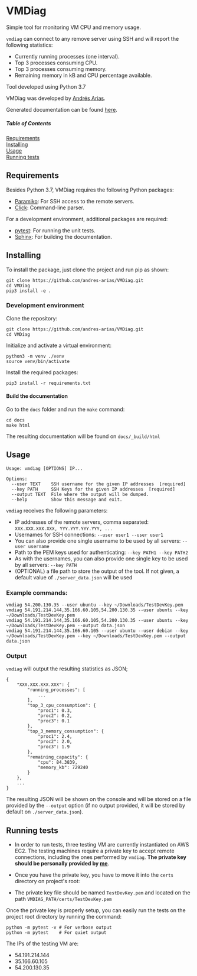 # VMDiag

Simple tool for monitoring VM CPU and memory usage.

`vmdiag` can connect to any remove server using SSH and will report the following
statistics:

* Currently running processes (one interval).
* Top 3 processes consuming CPU.
* Top 3 processes consuming memory.
* Remaining memory in kB and CPU percentage available.

Tool developed using Python 3.7

VMDiag was developed by [Andrés Arias](https://andres-arias.github.io).

Generated documentation can be found [here](https://andres-arias.github.io/VMDiag/).

##### Table of Contents  
[Requirements](#requirements)  
[Installing](#installing)  
[Usage](#usage)  
[Running tests](#tests)  


<a name="requirements"/>

## Requirements

Besides Python 3.7, VMDiag requires the following Python packages:

* [Paramiko](http://www.paramiko.org/): For SSH access to the remote 
servers.
* [Click](https://click.palletsprojects.com): Command-line parser.


For a development environment, additional packages are required:

* [pytest](https://docs.pytest.org): For running the unit tests.
* [Sphinx](https://www.sphinx-doc.org/): For building the documentation.


<a name="installing"/>

## Installing

To install the package, just clone the project and run pip as shown:

```
git clone https://github.com/andres-arias/VMDiag.git
cd VMDiag
pip3 install -e .
```

### Development environment

Clone the repository:

```
git clone https://github.com/andres-arias/VMDiag.git
cd VMDiag
```

Initialize and activate a virtual environment:

```
python3 -m venv ./venv
source venv/bin/activate
```

Install the required packages:

```
pip3 install -r requirements.txt
```

#### Build the documentation

Go to the `docs` folder and run the `make` command:

```
cd docs
make html
```

The resulting documentation will be found on `docs/_build/html`

<a name="usage"/>

## Usage

```
Usage: vmdiag [OPTIONS] IP...

Options:
  --user TEXT    SSH username for the given IP addresses  [required]
  --key PATH     SSH Keys for the given IP addresses  [required]
  --output TEXT  File where the output will be dumped.
  --help         Show this message and exit.
```

`vmdiag` receives the following parameters:

* IP addresses of the remote servers, comma separated: `XXX.XXX.XXX.XXX, YYY.YYY.YYY.YYY, ...`
* Usernames for SSH connections: `--user user1 --user user1`
* You can also provide one single username to be used by all servers: `--user username`
* Path to the PEM keys used for authenticating: `--key PATH1 --key PATH2`
* As with the usernames, you can also provide one single key to be used by all
servers: `--key PATH`
* (OPTIONAL) a file path to store the output of the tool. If not given, a default
value of `./server_data.json` will be used


### Example commands:
```
vmdiag 54.200.130.35 --user ubuntu --key ~/Downloads/TestDevKey.pem
vmdiag 54.191.214.144,35.166.60.105,54.200.130.35 --user ubuntu --key ~/Downloads/TestDevKey.pem
vmdiag 54.191.214.144,35.166.60.105,54.200.130.35 --user ubuntu --key ~/Downloads/TestDevKey.pem --output data.json
vmdiag 54.191.214.144,35.166.60.105 --user ubuntu --user debian --key ~/Downloads/TestDevKey.pem --key ~/Downloads/TestDevKey.pem --output data.json
```

### Output

`vmdiag` will output the resulting statistics as JSON;

```
{
    "XXX.XXX.XXX.XXX": {
        "running_processes": [
            ...
        ],
        "top_3_cpu_consumption": {
            "proc1": 0.3,
            "proc2": 0.2,
            "proc3": 0.1
        },
        "top_3_memory_consumption": {
            "proc1": 2.4,
            "proc2": 2.0,
            "proc3": 1.9
        },
        "remaining_capacity": {
            "cpu": 84.3839,
            "memory_kb": 729240
        }
    },
    ...
}
```

The resulting JSON will be shown on the console and will be stored on a file provided by the 
`--output` option (if no output provided, it will be stored by default on `./server_data.json`).

<a name="tests"/>

## Running tests

* In order to run tests, three testing VM are currently instantiated on AWS EC2. The testing
machines require a private key to accept remote connections, including the ones 
performed by `vmdiag`. **The private key should be personally provided by
[me](https://github.com/andres-arias)**.

* Once you have the private key, you have to move it into the `certs` directory on project's root:

* The private key file should be named `TestDevKey.pem` and located on the path
`VMDIAG_PATH/certs/TestDevKey.pem`


Once the private key is properly setup, you can easily run the tests on the project
root directory by running the command:
```
python -m pytest -v # For verbose output
python -m pytest    # For quiet output
```

The IPs of the testing VM are:

* 54.191.214.144
* 35.166.60.105
* 54.200.130.35

